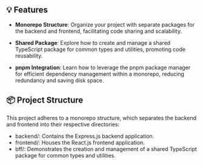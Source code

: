 ## 💡 Features

-   **Monorepo Structure**: Organize your project with separate packages for the backend and frontend, facilitating code sharing and scalability.

-   **Shared Package**: Explore how to create and manage a shared TypeScript package for common types and utilities, promoting code reusability.

-   **pnpm Integration**: Learn how to leverage the pnpm package manager for efficient dependency management within a monorepo, reducing redundancy and saving disk space.

## 📦 Project Structure

This project adheres to a monorepo structure, which separates the backend and frontend into their respective directories:

-   backend/: Contains the Express.js backend application.
-   frontend/: Houses the React.js frontend application.
-   bff/: Demonstrates the creation and management of a shared TypeScript package for common types and utilities.
